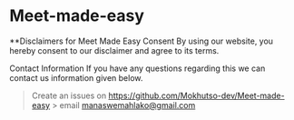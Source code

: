 # Meet-made-easy



**Disclaimers for Meet Made Easy
Consent
By using our website, you hereby consent to our disclaimer and agree to its terms.

Contact Information
If you have any questions regarding this we can contact us information given below.
> Create an issues on https://github.com/Mokhutso-dev/Meet-made-easy
    > email manaswemahlako@gmail.com
